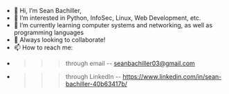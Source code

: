 - 👋 Hi, I’m Sean Bachiller, 
- 👀 I’m interested in Python, InfoSec, Linux, Web Development, etc.
- 🌱 I’m currently learning computer systems and networking, as well as programming languages
- 💞️ Always looking to collaborate!
- 📫 How to reach me: 
- >>>through email -- seanbachiller03@gmail.com
- >>>through LinkedIn -- https://www.linkedin.com/in/sean-bachiller-40b63417b/
